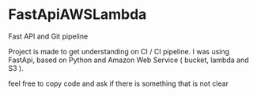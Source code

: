 # FastApiAWSLambda
Fast API and Git pipeline

Project is made to get understanding on CI / CI pipeline.
I was using FastApi, based on Python and Amazon Web Service ( bucket, lambda and S3 ).

feel free to copy code and ask if there is something that is not clear

